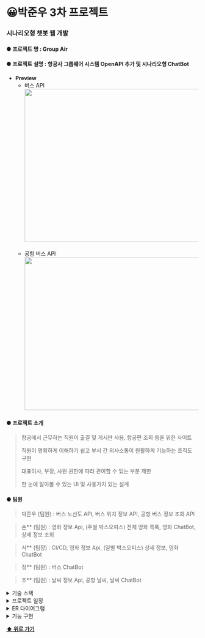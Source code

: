 # 😀박준우 3차 프로젝트

### 시나리오형 챗봇 웹 개발

#### **● 프로젝트 명** : Group Air

#### **● 프로젝트 설명** : 항공사 그룹웨어 시스템 OpenAPI 추가 및 시나리오형 ChatBot

- **Preview**<br>
    - 버스 API
      <br>
      <img src="https://github.com/qkrwnsdn981204/ParkJunwooProjects/assets/154858222/ba022ad0-49ae-46a4-b6eb-07476d82542d" width="800" height="400"/>
      <br>
      <br>
    - 공항 버스 API
      <br>
      <img src="https://github.com/qkrwnsdn981204/ParkJunwooProjects/assets/154858222/ce89e7af-45ce-4b25-bc10-a39e79aacd63" width="800" height="400"/>


#### **● 프로젝트 소개**

> 항공에서 근무하는 직원이 출결 및 게시판 사용, 항공편 조회 등을 위한 사이트
> 
> 직원이 명확하게 이해하기 쉽고 부서 간 의사소통이 원활하게 기능하는 조직도 구현
> 
> 대표이사, 부장, 사원 권한에 따라 관여할 수 있는 부분 제한
> 
> 한 눈에 알아볼 수 있는 UI 및 사용가치 있는 설계

#### **● 팀원**

> 박준우 (팀원) : 버스 노선도 API, 버스 위치 정보 API, 공항 버스 정보 조회 API

> 손** (팀원) : 영화 정보 Api, (주별 박스오피스) 전체 영화 목록, 영화 ChatBot, 상세 정보 조회

> 서** (팀장) : CI/CD, 영화 정보 Api, (일별 박스오피스) 상세 정보, 영화 ChatBot

> 정** (팀원) : 버스 ChatBot

> 조** (팀원) : 날씨 정보 Api, 공항 날씨, 날씨 ChatBot

<details>

<summary> 기술 스택 </summary>

| 카테고리       | 요소                                                                                                                                     |
|------------|----------------------------------------------------------------------------------------------------------------------------------------|
| 프로그래밍 언어   | JAVA                                                                                                                                   |
| 개발 툴       | IntelliJ                                                                                                                               |
| 프레임워크      | Spring Boot 2.7.11                                                                                                                     |
| 라이브러리 및 DI | Spring WEB(MVC), Thymeleaf, Spring Data JPA, Lombok, SpringSecurity5 <br/>, websocket, validation, OAuth2, security, komoran, queryDsl |
| 데이터베이스     | MySql8                                                                                                                                 |
| ORM        | Spring Data JPA (JAVA(SQL)) , MyBatis                                                                                                  |
| 템플릿 엔진     | Thymeleaf (HTML + Data)                                                                                                                |
| Frontend   | css, javaScript, html, ajax                                                                                                            |
| API        | OpenWeather API, kakao Map API, 공공데이터 포털, 영화진흥위원회, tmdb                                                                                |
| 설정         | application.yml, application-oauth2.yml                                                                                                |

</details>

<details>

<summary> 프로젝트 일정 </summary>

![img.png](src/main/resources/static/images/Project3/project3plan.png)


</details>

<details>

<summary> ER 다이어그램 </summary>

![img.png](src/main/resources/static/images/Project3/project3ERD.png)

</details>

<details>

<summary> 기능 구현 </summary>

### 버스 노선도 API

| **No** | **기능**   | **설명**                          |
|--------|----------|---------------------------------|
| 1      | 버스 조회    | 버스 번호를 통한 버스 노선 조회, 버스 노선별 색 표시 |
| 2      | 노선 조회    | 정류장과 해당 버스 노선이 kakaoMap 으로 표시   |
| 3      | 정류장 조회   | 지도에 해당 정류장 표시                   |
| 4      | 정류장 상세조회 | 정류장 상세정보 및 로드뷰 표시               |

### 버스 위치 정보 API

| **No** | **기능**     | **설명**             |
|--------|------------|--------------------|
| 1      | 버스 위치 표시   | 해당 노선의 현재 버스 위치 표시 |
| 2      | 버스 도착 전 표시 | 다음 정류장 ID 표시       |

### 공항 버스 정보 조회 API

| **No** | **기능**   | **설명**          |
|--------|----------|-----------------|
| 1      | 지역 별 조회  | 도착지 별로 공항 버스 조회 |
| 2      | 버스 상세 정보 | 해당 버스 노선과 정보 표시 |


</details>

**[⬆ 위로 가기](#박준우-3차-프로젝트)**
